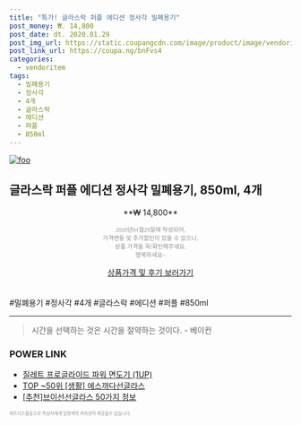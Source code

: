 ```yaml
--- 
title: "특가! 글라스락 퍼플 에디션 정사각 밀폐용기" 
post_money: ₩. 14,800 
post_date: dt. 2020.01.29 
post_img_url: https://static.coupangcdn.com/image/product/image/vendoritem/2018/11/13/3775923043/73acb6c2-04cb-441f-bb25-b7926a5e739d.jpg 
post_link_url: https://coupa.ng/bnFvs4 
categories: 
  - vendoritem 
tags: 
  - 밀폐용기 
  - 정사각 
  - 4개 
  - 글라스락 
  - 에디션 
  - 퍼플 
  - 850ml 
--- 
```

[![foo](https://static.coupangcdn.com/image/product/image/vendoritem/2018/11/13/3775923043/73acb6c2-04cb-441f-bb25-b7926a5e739d.jpg)](https://coupa.ng/bnFvs4) 

## 글라스락 퍼플 에디션 정사각 밀폐용기, 850ml, 4개 
<p style="text-align: center;">**₩ 14,800**</p> 
<p style="text-align: center;"><span style="color: #898c8f; font-family: Georgia,Times,serif; font-size: 0.75em;">2020년01월29일에 작성되어, <br>가격변동 및 추가할인이 있을 수 있으니,<br> 상품 가격을 꼭!확인해주세요.<br>행복하세요~</span> 
</p>	 
<div markdown="0" style="text-align: center;"><a href="https://coupa.ng/bnFvs4" class="btn btn--success">상품가격 및 후기 보러가기</a></div> 
<br><br> 
  #밀폐용기 #정사각 #4개 #글라스락 #에디션 #퍼플 #850ml 
<hr> 

> 시간을 선택하는 것은 시간을 절약하는 것이다. - 베이컨 


### POWER LINK

* <a href="https://blog.naver.com/sakai111/221785608166" target="_blank">질레트 프로글라이드 파워 면도기 (1UP)</a>
* <a href="https://blog.naver.com/fasyy4321/221781929866" target="_blank"> TOP ~50위 [생활] 에스까다선글라스</a>
* <a href="https://blog.naver.com/fasyy4321/221786629905" target="_blank">[추천]브이선선글라스 50가지 정보</a>

<span style="color: #898c8f; font-family: Georgia,Times,serif; font-size: 0.55em;">파트너스활동으로 작성자에게 일정액의 커미션이 제공될수 있습니다.</span> 
